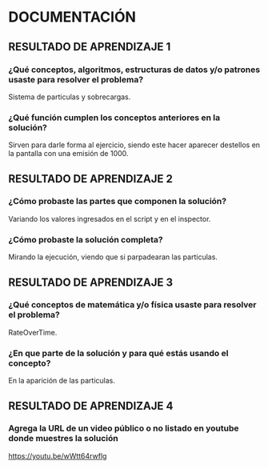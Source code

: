 # DOCUMENTACIÓN

## RESULTADO DE APRENDIZAJE 1

### ¿Qué conceptos, algoritmos, estructuras de datos y/o patrones usaste para resolver el problema?
Sistema de particulas y sobrecargas.

### ¿Qué función cumplen los conceptos anteriores en la solución?
Sirven para darle forma al ejercicio, siendo este hacer aparecer destellos en la pantalla con una emisión de 1000.

## RESULTADO DE APRENDIZAJE 2

### ¿Cómo probaste las partes que componen la solución?
Variando los valores ingresados en el script y en el inspector.

### ¿Cómo probaste la solución completa?
Mirando la ejecución, viendo que si parpadearan las particulas.

## RESULTADO DE APRENDIZAJE 3

### ¿Qué conceptos de matemática y/o física usaste para resolver el problema?
RateOverTime.

### ¿En que parte de la solución y para qué estás usando el concepto?
En la aparición de las particulas.


## RESULTADO DE APRENDIZAJE 4

### Agrega la URL de un video público o no listado en youtube donde muestres la solución
https://youtu.be/wWtt64rwflg
